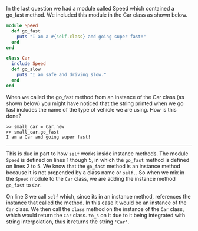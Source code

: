 In the last question we had a module called Speed which contained a go_fast method. We included this module in the Car class as shown below.

```ruby
module Speed
  def go_fast
    puts "I am a #{self.class} and going super fast!"
  end
end

class Car
  include Speed
  def go_slow
    puts "I am safe and driving slow."
  end
end
```

When we called the go_fast method from an instance of the Car class (as shown below) you might have noticed that the string printed when we go fast includes the name of the type of vehicle we are using. How is this done?

```
>> small_car = Car.new
>> small_car.go_fast
I am a Car and going super fast!
```

---

This is due in part to how `self` works inside instance methods. The module `Speed` is defined on lines 1 though 5, in which the `go_fast` method is defined on lines 2 to 5. We know that the `go_fast` method is an instance method because it is not prepended by a class name or `self.`. So when we mix in the `Speed` module to the `Car` class, we are adding the instance method `go_fast` to `Car`.

On line 3 we call `self` which, since its in an instance method, references the instance that called the method. In this case it would be an instance of the `Car` class. We then call the `class` method on the instance of the `Car` class, which would return the `Car` class. `to_s` on it due to it being integrated with string interpolation, thus it returns the string `'Car'`.
